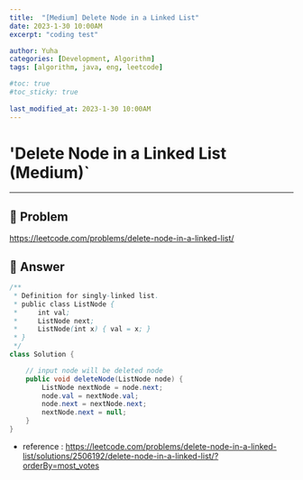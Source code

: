 ```yaml
---
title:  "[Medium] Delete Node in a Linked List"
date: 2023-1-30 10:00AM
excerpt: "coding test"

author: Yuha
categories: [Development, Algorithm]
tags: [algorithm, java, eng, leetcode]

#toc: true
#toc_sticky: true
 
last_modified_at: 2023-1-30 10:00AM
---
```


# 'Delete Node in a Linked List (Medium)`

---

## 📌 Problem
<https://leetcode.com/problems/delete-node-in-a-linked-list/>


## 📌 Answer

```java
/**
 * Definition for singly-linked list.
 * public class ListNode {
 *     int val;
 *     ListNode next;
 *     ListNode(int x) { val = x; }
 * }
 */
class Solution {

    // input node will be deleted node
    public void deleteNode(ListNode node) {
        ListNode nextNode = node.next;
        node.val = nextNode.val;
        node.next = nextNode.next;
        nextNode.next = null;
    }
}
```

- reference
: <https://leetcode.com/problems/delete-node-in-a-linked-list/solutions/2506192/delete-node-in-a-linked-list/?orderBy=most_votes>